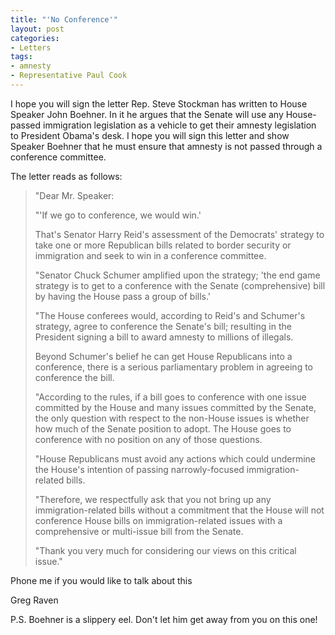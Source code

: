 ```yaml
---
title: "'No Conference'"
layout: post
categories:
- Letters
tags:
- amnesty
- Representative Paul Cook
---
```


I hope you will sign the letter Rep. Steve Stockman has written to House Speaker John Boehner. In it he argues that the Senate will use any House-passed immigration legislation as a vehicle to get their amnesty legislation to President Obama's desk. I hope you will sign this letter and show Speaker Boehner that he must ensure that amnesty is not passed through a conference committee.  
  
The letter reads as follows:

> "Dear Mr. Speaker:
> 
> "'If we go to conference, we would win.'
> 
> That's Senator Harry Reid's assessment of the Democrats' strategy to take one or more Republican bills related to border security or immigration and seek to win in a conference committee.
> 
> "Senator Chuck Schumer amplified upon the strategy; 'the end game strategy is to get to a conference with the Senate (comprehensive) bill by having the House pass a group of bills.'
> 
> "The House conferees would, according to Reid's and Schumer's strategy, agree to conference the Senate's bill; resulting in the President signing a bill to award amnesty to millions of illegals.
> 
> Beyond Schumer's belief he can get House Republicans into a conference, there is a serious parliamentary problem in agreeing to conference the bill.
> 
> "According to the rules, if a bill goes to conference with one issue committed by the House and many issues committed by the Senate, the only question with respect to the non-House issues is whether how much of the Senate position to adopt. The House goes to conference with no position on any of those questions.
> 
> "House Republicans must avoid any actions which could undermine the House's intention of passing narrowly-focused immigration-related bills.
> 
> "Therefore, we respectfully ask that you not bring up any immigration-related bills without a commitment that the House will not conference House bills on immigration-related issues with a comprehensive or multi-issue bill from the Senate.
> 
> "Thank you very much for considering our views on this critical issue."

Phone me if you would like to talk about this

Greg Raven

P.S. Boehner is a slippery eel. Don't let him get away from you on this one!